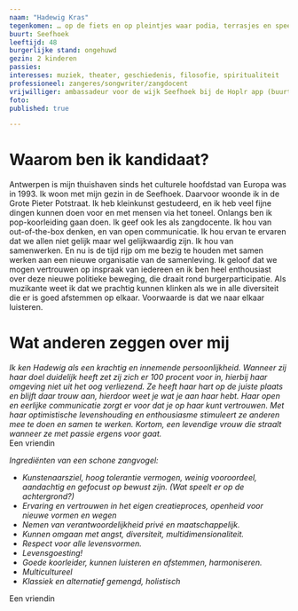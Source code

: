 ```yaml
---
naam: "Hadewig Kras"
tegenkomen: … op de fiets en op pleintjes waar podia, terrasjes en speeltuinen zijn
buurt: Seefhoek
leeftijd: 48
burgerlijke stand: ongehuwd
gezin: 2 kinderen
passies:
interesses: muziek, theater, geschiedenis, filosofie, spiritualiteit
professioneel: zangeres/songwriter/zangdocent
vrijwilliger: ambassadeur voor de wijk Seefhoek bij de Hoplr app (buurtwerking), ENGAGEMENT (organisatie die mensen op weg helpt met problemen rond seksisme, machtsmisbruik en sexual harassment in de kunsten)
foto:
published: true

---
```

# Waarom ben ik kandidaat?
Antwerpen is mijn thuishaven sinds het culturele hoofdstad van Europa was in 1993. Ik woon met mijn gezin in de Seefhoek. Daarvoor woonde ik in de Grote Pieter Potstraat. Ik heb kleinkunst gestudeerd, en ik heb veel fijne dingen kunnen doen voor en met mensen via het toneel. Onlangs ben ik pop-koorleiding gaan doen. Ik geef ook les als zangdocente. Ik hou van out-of-the-box denken, en van open communicatie. Ik hou ervan te ervaren dat we allen niet gelijk maar wel gelijkwaardig zijn. Ik hou van samenwerken. En nu is de tijd rijp om me bezig te houden met samen werken aan een nieuwe organisatie van de samenleving. Ik geloof dat we mogen vertrouwen op inspraak van iedereen en ik ben heel enthousiast over deze nieuwe politieke beweging, die draait rond burgerparticipatie. Als muzikante weet ik dat we prachtig kunnen klinken als we in alle diversiteit die er is goed afstemmen op elkaar. Voorwaarde is dat we naar elkaar luisteren.


# Wat anderen zeggen over mij
_Ik ken Hadewig als een krachtig en innemende persoonlijkheid. Wanneer zij haar doel duidelijk heeft zet zij zich er 100 procent voor in, hierbij haar omgeving niet uit het oog verliezend. Ze heeft haar hart op de juiste plaats en blijft daar trouw aan, hierdoor weet je wat je aan haar hebt. Haar open en eerlijke communicatie zorgt er voor dat je op haar kunt vertrouwen. Met haar optimistische levenshouding en enthousiasme stimuleert ze anderen mee te doen en samen te werken. Kortom, een levendige vrouw die straalt wanneer ze met passie ergens voor gaat._  
Een vriendin

_Ingrediënten van een schone zangvogel:_
* _Kunstenaarsziel, hoog tolerantie vermogen, weinig vooroordeel, aandachtig en gefocust op  bewust zijn. (Wat speelt er op de achtergrond?)_
* _Ervaring en vertrouwen in het eigen creatieproces, openheid voor nieuwe vormen en wegen_
* _Nemen van verantwoordelijkheid privé en maatschappelijk._
* _Kunnen omgaan met angst, diversiteit, multidimensionaliteit._
* _Respect voor alle levensvormen._
* _Levensgoesting!_
* _Goede koorleider, kunnen luisteren en afstemmen, harmoniseren._
* _Multicultureel_
* _Klassiek en alternatief gemengd, holistisch_  

Een vriendin


